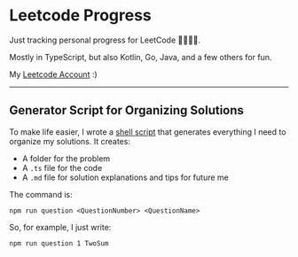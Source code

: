 # Leetcode Progress

Just tracking personal progress for LeetCode 🏄‍♂️🏄‍♂️.

Mostly in TypeScript, but also Kotlin, Go, Java, and a few others for fun.

My [Leetcode Account](https://leetcode.com/jack_joseph/) :)

---

## Generator Script for Organizing Solutions

To make life easier, I wrote a
[shell script](https://github.com/dunleavyjack/Leetcode-Progress/blob/main/add_question.sh)
that generates everything I need to organize my solutions. It creates:

- A folder for the problem
- A `.ts` file for the code
- A `.md` file for solution explanations and tips for future me

The command is:

```shell
npm run question <QuestionNumber> <QuestionName>
```

So, for example, I just write:

```shell
npm run question 1 TwoSum
```
